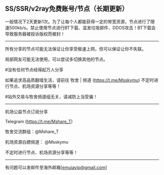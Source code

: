 ## SS/SSR/v2ray免费账号/节点（长期更新）

一般情况下2天更新1次。为了让每个人都能获得一定的带宽资源，节点进行了限速500kb/s。禁止使用节点进行BT下载、滥发垃圾邮件、DDOS攻击！BT下载会导致服务器被投诉版权而被封！

------

所有分享的节点可能无法保证让你享受极速上网，但可以保证让你不失联。

局部网友可能无法使用，可以尝试多切换其他的节点。

#没有任何节点经得起万人分享

如果追求高品质翻墙生活，请前往 牧舍 | 频道 (https://t.me/Msskymu) 不定时进行节点、机场资源分享等等！

#站外交易与牧舍频道组无关，请减防上当受骗！

--------------------------------------------------------

机场公益节点订阅分享

Telegram (https://t.me/Mshare_T)

牧舍交流群组：@Mshare_T

机场资源白嫖频道： @Msskymu

不定时进行节点、机场资源分享等等！

------

有问题可以发邮件至海外邮箱[emuiavip@gmail.com]
